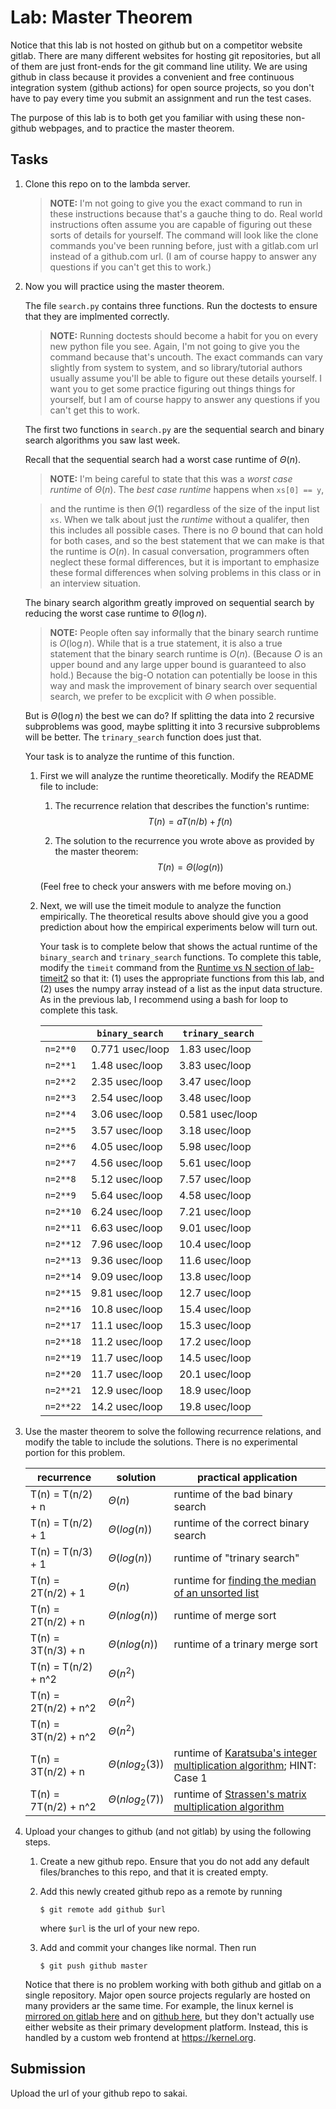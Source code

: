 # Lab: Master Theorem

Notice that this lab is not hosted on github but on a competitor website gitlab.
There are many different websites for hosting git repositories,
but all of them are just front-ends for the git command line utility.
We are using github in class because it provides a convenient and free continuous integration system (github actions) for open source projects,
so you don't have to pay every time you submit an assignment and run the test cases.

The purpose of this lab is to both get you familiar with using these non-github webpages, and to practice the master theorem.

## Tasks

1. Clone this repo on to the lambda server.

    > **NOTE:**
    > I'm not going to give you the exact command to run in these instructions because that's a gauche thing to do.
    > Real world instructions often assume you are capable of figuring out these sorts of details for yourself.
    > The command will look like the clone commands you've been running before, just with a gitlab.com url instead of a github.com url.
    > (I am of course happy to answer any questions if you can't get this to work.)

1. Now you will practice using the master theorem.

    The file `search.py` contains three functions.
    Run the doctests to ensure that they are implmented correctly.

    > **NOTE:**
    > Running doctests should become a habit for you on every new python file you see.
    > Again, I'm not going to give you the command because that's uncouth.
    > The exact commands can vary slightly from system to system,
    > and so library/tutorial authors usually assume you'll be able to figure out these details yourself.
    > I want you to get some practice figuring out things things for yourself,
    > but I am of course happy to answer any questions if you can't get this to work.

    The first two functions in `search.py` are the sequential search and binary search algorithms you saw last week.

    Recall that the sequential search had a worst case runtime of $\Theta(n)$.

    > **NOTE:**
    > I'm being careful to state that this was a *worst case runtime* of $\Theta(n)$.
    > The *best case runtime* happens when `xs[0] == y`,
    
    > and the runtime is then $\Theta(1)$ regardless of the size of the input list `xs`.
    > When we talk about just the *runtime* without a qualifer,
    > then this includes all possible cases.
    > There is no $\Theta$ bound that can hold for both cases,
    > and so the best statement that we can make is that the runtime is $O(n)$.
    > In casual conversation, programmers often neglect these formal differences,
    > but it is important to emphasize these formal differences when solving problems in this class or in an interview situation.

    The binary search algorithm greatly improved on sequential search by reducing the worst case runtime to $\Theta(\log n)$.

    > **NOTE:**
    > People often say informally that the binary search runtime is $O(\log n)$.
    > While that is a true statement, it is also a true statement that the binary search runtime is $O(n)$.
    > (Because $O$ is an upper bound and any large upper bound is guaranteed to also hold.)
    > Because the big-O notation can potentially be loose in this way and mask the improvement of binary search over sequential search,
    > we prefer to be excplicit with $\Theta$ when possible.

    But is $\Theta(\log n)$ the best we can do?
    If splitting the data into 2 recursive subproblems was good,
    maybe splitting it into 3 recursive subproblems will be better.
    The `trinary_search` function does just that.

    Your task is to analyze the runtime of this function.

    1. First we will analyze the runtime theoretically.
        Modify the README file to include:
    
        1. The recurrence relation that describes the function's runtime:
            $$T(n) = aT(n/b) + f(n)$$

        1. The solution to the recurrence you wrote above as provided by the master theorem:
            $$T(n) = \Theta(log(n))$$

        (Feel free to check your answers with me before moving on.)
    
    1. Next, we will use the timeit module to analyze the function empirically.
        The theoretical results above should give you a good prediction about how the empirical experiments below will turn out.

        Your task is to complete below that shows the actual runtime of the `binary_search` and `trinary_search` functions.
        To complete this table, modify the `timeit` command from the [Runtime vs N section of lab-timeit2](https://github.com/mikeizbicki/lab-timeit2#runtime-vs-n) so that it: (1) uses the appropriate functions from this lab, and (2) uses the numpy array instead of a list as the input data structure.
        As in the previous lab, I recommend using a bash for loop to complete this task.

        |                | `binary_search`           | `trinary_search`      |
        | -------------- | ------------------------- | --------------------- | 
        | `n=2**0`       |   0.771 usec/loop         |   1.83 usec/loop      |
        | `n=2**1`       |   1.48 usec/loop          |   3.83 usec/loop      |
        | `n=2**2`       |   2.35 usec/loop          |   3.47 usec/loop      |
        | `n=2**3`       |   2.54 usec/loop          |   3.48 usec/loop      |
        | `n=2**4`       |   3.06 usec/loop          |   0.581 usec/loop     |
        | `n=2**5`       |   3.57 usec/loop          |   3.18 usec/loop      |
        | `n=2**6`       |   4.05 usec/loop          |   5.98 usec/loop      |
        | `n=2**7`       |   4.56 usec/loop          |   5.61 usec/loop      |
        | `n=2**8`       |   5.12 usec/loop          |   7.57 usec/loop      |
        | `n=2**9`       |   5.64 usec/loop          |   4.58 usec/loop      |
        | `n=2**10`      |   6.24 usec/loop          |   7.21 usec/loop      |
        | `n=2**11`      |   6.63 usec/loop          |   9.01 usec/loop      |
        | `n=2**12`      |   7.96 usec/loop          |   10.4 usec/loop      |
        | `n=2**13`      |   9.36 usec/loop          |   11.6 usec/loop      |
        | `n=2**14`      |   9.09 usec/loop          |   13.8 usec/loop      |
        | `n=2**15`      |   9.81 usec/loop          |   12.7 usec/loop      |
        | `n=2**16`      |   10.8 usec/loop          |   15.4 usec/loop      |
        | `n=2**17`      |   11.1 usec/loop          |   15.3 usec/loop      |
        | `n=2**18`      |   11.2 usec/loop          |   17.2 usec/loop      |
        | `n=2**19`      |   11.7 usec/loop          |   14.5 usec/loop      |
        | `n=2**20`      |   11.7 usec/loop          |   20.1 usec/loop      |
        | `n=2**21`      |   12.9 usec/loop          |   18.9 usec/loop      |
        | `n=2**22`      |   14.2 usec/loop          |   19.8 usec/loop      |


1. Use the master theorem to solve the following recurrence relations,
    and modify the table to include the solutions.
    There is no experimental portion for this problem.

    | recurrence           | solution                       | practical application                     |
    | -------------------- | ------------------------------ | ----------------------------------------- |
    | T(n) = T(n/2) + n    | $\Theta(       n            )$ | runtime of the bad binary search          |
    | T(n) = T(n/2) + 1    | $\Theta(     log(n)         )$ | runtime of the correct binary search      |
    | T(n) = T(n/3) + 1    | $\Theta(     log(n)         )$ | runtime of "trinary search"               |
    | T(n) = 2T(n/2) + 1   | $\Theta(       n            )$ | runtime for [finding the median of an unsorted list](https://en.wikipedia.org/wiki/Quickselect) |
    | T(n) = 2T(n/2) + n   | $\Theta(     nlog(n)        )$ | runtime of merge sort                     |
    | T(n) = 3T(n/3) + n   | $\Theta(     nlog(n)        )$ | runtime of a trinary merge sort           |
    | T(n) = T(n/2) + n^2  | $\Theta(       n^2          )$ |                                           |
    | T(n) = 2T(n/2) + n^2 | $\Theta(       n^2          )$ |                                           |
    | T(n) = 3T(n/2) + n^2 | $\Theta(       n^2          )$ |                                           |
    | T(n) = 3T(n/2) + n   | $\Theta(       nlog_2(3)       )$ | runtime of [Karatsuba's integer multiplication algorithm](https://en.wikipedia.org/wiki/Karatsuba_algorithm); HINT: Case 1 |
    | T(n) = 7T(n/2) + n^2 | $\Theta(      nlog_2(7)              )$ | runtime of [Strassen's matrix multiplication algorithm](https://en.wikipedia.org/wiki/Strassen_algorithm) |

1. Upload your changes to github (and not gitlab) by using the following steps.

    1. Create a new github repo.
        Ensure that you do not add any default files/branches to this repo, and that it is created empty.

    1. Add this newly created github repo as a remote by running
        ```
        $ git remote add github $url
        ```
        where `$url` is the url of your new repo.

    1. Add and commit your changes like normal.
        Then run
        ```
        $ git push github master
        ```
    
    Notice that there is no problem working with both github and gitlab on a single repository.
    Major open source projects regularly are hosted on many providers ar the same time.
    For example, the linux kernel is [mirrored on gitlab here](https://gitlab.com/linux-kernel/linux) and on [github here](https://github.com/torvalds/linux),
    but they don't actually use either website as their primary development platform.
    Instead, this is handled by a custom web frontend at <https://kernel.org>.

## Submission

Upload the url of your github repo to sakai.
